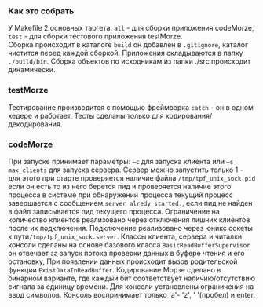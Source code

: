 ### Как это собрать 

У Makefile 2 основных таргета: `all` - для сборки приложения codeMorze, `test` - для сборки тестового приложения testMorze.  
Сборка происходит в каталоге `build` он добавлен в `.gitignore`, каталог чистится перед каждой сборкой. Приложения складываются в папку `./build/bin`. Сборка объектов по исходникам из папки ./src происходит динамически.

### testMorze 

Тестирование производится с помощью фреймворка `catch` - он в одном хедере и работает. Тесты сделаны только для кодирования/декодирования. 

### codeMorze

При запуске принимает параметры: `–c` для запуска клиента или `–s max_clients` для запуска сервера. Сервер можно запустить только 1 - для этого при старте проверяется наличие файла `/tmp/tpf_unix_sock.pid` если он есть то из него берется пид и проверяется наличие этого процесса в системе при обнаружении процесса текущий процесс завершается с сообщением `server alredy started.`, если пид не найден в файл записывается пид текущего процесса.
Ограничение на количество клиентов реализовано через отключения лишних клиентов после их подключения.
Подключение реализовано через юникс сокеты к пути`/tmp/tpf_unix_sock.server`. 
Классы клиента, сервера и читалки консоли сделаны на основе базового класса `BasicReadBufferSupervisor` он отвечает за запуск потока проверки данных в буфере чтения и его остановку, При появлении данных происходит вызов родительской функции `ExistDataInReadBuffer`.
Кодирование Морзе сделано в бинарном варианте, где каждый бит соответствует наличию/отсутствию сигнала за единицу времени. 
Для консоли установлены ограничения на ввод символов. Консоль воспринимает только 'a'- 'z', ' '(пробел) и enter.
